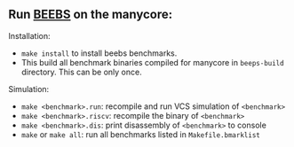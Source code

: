 Run [BEEBS](https://github.com/bespoke-silicon-group/beebs) on the manycore:
----------------------------------------------------------------------------

Installation:
- `make install` to install beebs benchmarks. 
- This build all benchmark binaries compiled for manycore in `beeps-build` directory. This can be only once.

Simulation:
- `make <benchmark>.run`: recompile and run VCS simulation of `<benchmark>`
- `make <benchmark>.riscv`: recompile the binary of `<benchmark>`
- `make <benchmark>.dis`: print disassembly of `<benchmark>` to console
- `make` or `make all`: run all benchmarks listed in `Makefile.bmarklist`
